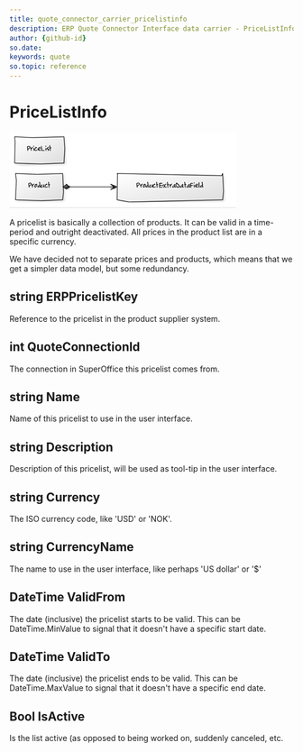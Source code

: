 ```yaml
---
title: quote_connector_carrier_pricelistinfo
description: ERP Quote Connector Interface data carrier - PriceListInfo
author: {github-id}
so.date:
keywords: quote
so.topic: reference
---
```


# PriceListInfo

![39][img1]

A pricelist is basically a collection of products. It can be valid in a time-period and outright deactivated. All prices in the product list are in a specific currency.

We have decided not to separate prices and products, which means that we get a simpler data model, but some redundancy.

## string ERPPricelistKey

Reference to the pricelist in the product supplier system.

## int QuoteConnectionId

The connection in SuperOffice this pricelist comes from.

## string Name

Name of this pricelist to use in the user interface.

## string Description

Description of this pricelist, will be used as tool-tip in the user interface.

## string Currency

The ISO currency code, like 'USD' or 'NOK'.

## string CurrencyName

The name to use in the user interface, like perhaps 'US dollar' or '$'

## DateTime ValidFrom

The date (inclusive) the pricelist starts to be valid. This can be DateTime.MinValue to signal that it doesn't have a specific start date.

## DateTime ValidTo

The date (inclusive) the pricelist ends to be valid. This can be DateTime.MaxValue to signal that it doesn't have a specific end date.

## Bool IsActive

Is the list active (as opposed to being worked on, suddenly canceled, etc.

<!-- Referenced images -->
[img1]: media/image039.png
